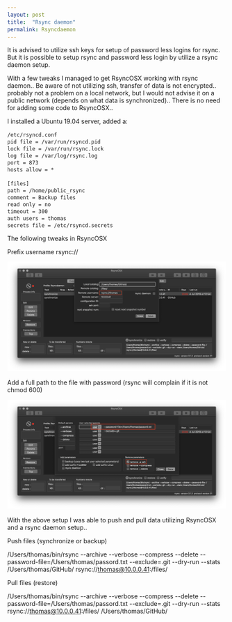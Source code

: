 ```yaml
---
layout: post
title:  "Rsync daemon"
permalink: Rsyncdaemon
---
```

It is advised to utilize ssh keys for setup of password less logins for rsync. But it is possible to setup rsync and password less login by utilize a rsync daemon setup.


With a few tweaks I managed to get RsyncOSX working with rsync daemon.. Be aware of not utilizing ssh, transfer of data is not encrypted.. probably not a problem on a local network, but I would not advise it on a public network (depends on what data is synchronized).. There is no need for adding some code to RsyncOSX..

I installed a Ubuntu 19.04 server, added a:
```
/etc/rsyncd.conf
pid file = /var/run/rsyncd.pid
lock file = /var/run/rsync.lock
log file = /var/log/rsync.log
port = 873
hosts allow = *

[files]
path = /home/public_rsync
comment = Backup files
read only = no
timeout = 300
auth users = thomas
secrets file = /etc/rsyncd.secrets
```
The following tweaks in RsyncOSX

Prefix username rsync://

![rsyncdaemon](/images/RsyncOSX/master/rsyncdaemon/rsyncdaemon1.png)

Add a full path to the file with password (rsync will complain if it is not chmod 600)

![rsyncdaemon](/images/RsyncOSX/master/rsyncdaemon/rsyncdaemon2.png)

With the above setup I was able to push and pull data utilizing RsyncOSX and a rsync daemon setup..

Push files (synchronize or backup)

/Users/thomas/bin/rsync --archive --verbose --compress --delete --password-file=/Users/thomas/passord.txt --exclude=.git --dry-run --stats /Users/thomas/GitHub/ rsync://thomas@10.0.0.41:/files/

Pull files (restore)

/Users/thomas/bin/rsync --archive --verbose --compress --delete --password-file=/Users/thomas/passord.txt --exclude=.git --dry-run --stats rsync://thomas@10.0.0.41:/files/ /Users/thomas/GitHub/
